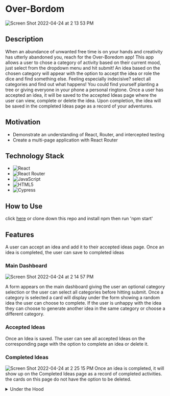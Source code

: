 

# Over-Bordom
![Screen Shot 2022-04-24 at 2 13 53 PM](https://user-images.githubusercontent.com/48331256/164994824-d752cf8f-2253-423a-aff6-4ab18b22230b.png)



## Description

When an abundance of unwanted free time is on your hands and creativity has utterly abandoned you, reach for the Over-Boredom app! This app allows a user to chose a category of activity based on their current mood, just select from the dropdown menu and hit submit! An idea based on the chosen category will appear with the option to accept the idea or role the dice and find something else. Feeling especially indecisive? select all categories and find out what happens! You could find yourself planting a tree or giving everyone in your phone a personal ringtone. Once a user has accepted an idea, it will be saved to the accepted Ideas page where the user can view, complete or delete the idea. Upon completion, the idea will be saved in the completed Ideas page as a record of your adventures.

## Motivation
- Demonstrate an understanding of React, Router, and intercepted testing
- Create a multi-page application with React Router

## Technology Stack
- ![React](https://img.shields.io/badge/react-%2320232a.svg?style=for-the-badge&logo=react&logoColor=%2361DAFB)
- ![React Router](https://img.shields.io/badge/React_Router-CA4245?style=for-the-badge&logo=react-router&logoColor=white)
- ![JavaScript](https://img.shields.io/badge/javascript-%23323330.svg?style=for-the-badge&logo=javascript&logoColor=%23F7DF1E)
- ![HTML5](https://img.shields.io/badge/html5-%23E34F26.svg?style=for-the-badge&logo=html5&logoColor=white)
- ![Cypress](https://img.shields.io/badge/-cypress-%23E5E5E5?style=for-the-badge&logo=cypress&logoColor=058a5e)

## How to Use
click [here](https://kammon10.github.io/completedIdeas)
or clone down this repo and install npm
then run 'npm start'

## Features
A user can accept an idea and add it to their accepted ideas page. Once an idea is completed, the user can save to completed ideas
### Main Dashboard
![Screen Shot 2022-04-24 at 2 14 57 PM](https://user-images.githubusercontent.com/48331256/164994865-0d8c72de-61c7-4aaa-ae44-18b7f8ab5792.png)

A form appears on the main dashboard giving the user an optional category selection or the user can select all categories
before hitting submit. Once a category is selected a card will display under the form showing a random idea the user can choose to complete. If the user is unhappy with the idea they can choose to generate another idea in the same category or 
choose a different category.


### Accepted Ideas
Once an Idea is saved. The user can see all accepted Ideas on the corresponding page with the option to complete an idea
or delete it. 

### Completed Ideas
![Screen Shot 2022-04-24 at 2 25 15 PM](https://user-images.githubusercontent.com/48331256/164995151-119db0d8-c744-40d1-8728-91812b03774b.png)
Once an idea is completed, it will show up on the Completed Ideas page as a record of completed activities. the cards on this page do not have the option to be deleted.

<details>
  <summary>Under the Hood</summary>
  an idea retrieved using the fetch API and on 'submit'
</br>

### Testing

Rec-Me is fully end-to-end tested with Cypress. URLs are tested and network requests are stubbed.
